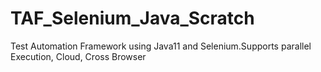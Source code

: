 # TAF_Selenium_Java_Scratch
Test Automation Framework using Java11 and Selenium.Supports parallel Execution, Cloud, Cross Browser
